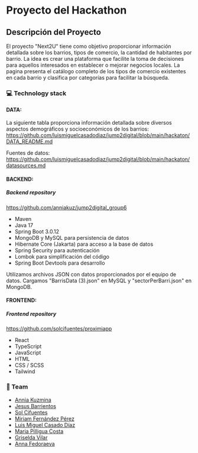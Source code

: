# Proyecto del Hackathon 

## Descripción del Proyecto
El proyecto "Next2U" tiene como objetivo proporcionar información detallada sobre los barrios, tipos de comercio, la cantidad de habitantes por barrio. 
La idea es crear una plataforma que facilite la toma de decisiones para aquellos interesados en establecer o mejorar negocios locales. 
La pagina presenta el catálogo completo de los tipos de comercio existentes en cada barrio y clasifica por categorías para facilitar la búsqueda.

### ️💻 Technology stack

#### DATA:
La siguiente tabla proporciona información detallada sobre diversos aspectos demográficos y socioeconómicos de los barrios:
https://github.com/luismiguelcasadodiaz/jump2digital/blob/main/hackaton/DATA_README.md

Fuentes de datos:
https://github.com/luismiguelcasadodiaz/jump2digital/blob/main/hackaton/datasources.md

#### BACKEND:
##### Backend repository
https://github.com/anniakuz/jump2digital_group6

- Maven
- Java 17
- Spring Boot 3.0.12
- MongoDB y MySQL para persistencia de datos
- Hibernate Core (Jakarta) para acceso a la base de datos
- Spring Security para autenticación 
- Lombok para simplificación del código
- Spring Boot Devtools para desarrollo

Utilizamos archivos JSON con datos proporcionados por el equipo de datos. Cargamos "BarrisData (3).json" en MySQL y "sectorPerBarri.json" en MongoDB.

#### FRONTEND:
##### Frontend repository
https://github.com/solcifuentes/proximiapp
- React
- TypeScript
- JavaScript
- HTML
- CSS / SCSS
- Tailwind

### 🤝 Team

- [Annia Kuzmina](https://github.com/anniakuz)
- [Jesus Barrientos](https://github.com/jesusbarrientos)
- [Sol Cifuentes](https://github.com/solcifuentes)
- [Miriam Fernández Pérez](https://github.com/miriamfernandezperez)
- [Luis Miguel Casado Díaz](https://github.com/luismiguelcasadodiaz)
- [Maria Pilligua Costa](https://github.com/mpilligua)
- [Griselda Vilar](https://github.com/GriseldaVilar)
- [Anna Fedoraeva](https://github.com/AnnaFedoraeva)
